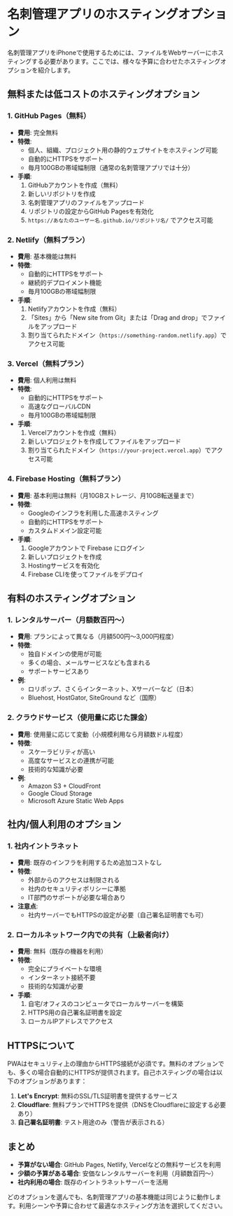 # 名刺管理アプリのホスティングオプション

名刺管理アプリをiPhoneで使用するためには、ファイルをWebサーバーにホスティングする必要があります。ここでは、様々な予算に合わせたホスティングオプションを紹介します。

## 無料または低コストのホスティングオプション

### 1. GitHub Pages（無料）

- **費用**: 完全無料
- **特徴**: 
  - 個人、組織、プロジェクト用の静的ウェブサイトをホスティング可能
  - 自動的にHTTPSをサポート
  - 毎月100GBの帯域幅制限（通常の名刺管理アプリでは十分）
- **手順**:
  1. GitHubアカウントを作成（無料）
  2. 新しいリポジトリを作成
  3. 名刺管理アプリのファイルをアップロード
  4. リポジトリの設定からGitHub Pagesを有効化
  5. `https://あなたのユーザー名.github.io/リポジトリ名/` でアクセス可能

### 2. Netlify（無料プラン）

- **費用**: 基本機能は無料
- **特徴**:
  - 自動的にHTTPSをサポート
  - 継続的デプロイメント機能
  - 毎月100GBの帯域幅制限
- **手順**:
  1. Netlifyアカウントを作成（無料）
  2. 「Sites」から「New site from Git」または「Drag and drop」でファイルをアップロード
  3. 割り当てられたドメイン（`https://something-random.netlify.app`）でアクセス可能

### 3. Vercel（無料プラン）

- **費用**: 個人利用は無料
- **特徴**:
  - 自動的にHTTPSをサポート
  - 高速なグローバルCDN
  - 毎月100GBの帯域幅制限
- **手順**:
  1. Vercelアカウントを作成（無料）
  2. 新しいプロジェクトを作成してファイルをアップロード
  3. 割り当てられたドメイン（`https://your-project.vercel.app`）でアクセス可能

### 4. Firebase Hosting（無料プラン）

- **費用**: 基本利用は無料（月10GBストレージ、月10GB転送量まで）
- **特徴**:
  - Googleのインフラを利用した高速ホスティング
  - 自動的にHTTPSをサポート
  - カスタムドメイン設定可能
- **手順**:
  1. Googleアカウントで Firebase にログイン
  2. 新しいプロジェクトを作成
  3. Hostingサービスを有効化
  4. Firebase CLIを使ってファイルをデプロイ

## 有料のホスティングオプション

### 1. レンタルサーバー（月額数百円〜）

- **費用**: プランによって異なる（月額500円〜3,000円程度）
- **特徴**:
  - 独自ドメインの使用が可能
  - 多くの場合、メールサービスなども含まれる
  - サポートサービスあり
- **例**:
  - ロリポップ、さくらインターネット、Xサーバーなど（日本）
  - Bluehost, HostGator, SiteGround など（国際）

### 2. クラウドサービス（使用量に応じた課金）

- **費用**: 使用量に応じて変動（小規模利用なら月額数ドル程度）
- **特徴**:
  - スケーラビリティが高い
  - 高度なサービスとの連携が可能
  - 技術的な知識が必要
- **例**:
  - Amazon S3 + CloudFront
  - Google Cloud Storage
  - Microsoft Azure Static Web Apps

## 社内/個人利用のオプション

### 1. 社内イントラネット

- **費用**: 既存のインフラを利用するため追加コストなし
- **特徴**:
  - 外部からのアクセスは制限される
  - 社内のセキュリティポリシーに準拠
  - IT部門のサポートが必要な場合あり
- **注意点**:
  - 社内サーバーでもHTTPSの設定が必要（自己署名証明書でも可）

### 2. ローカルネットワーク内での共有（上級者向け）

- **費用**: 無料（既存の機器を利用）
- **特徴**:
  - 完全にプライベートな環境
  - インターネット接続不要
  - 技術的な知識が必要
- **手順**:
  1. 自宅/オフィスのコンピュータでローカルサーバーを構築
  2. HTTPS用の自己署名証明書を設定
  3. ローカルIPアドレスでアクセス
  
## HTTPSについて

PWAはセキュリティ上の理由からHTTPS接続が必須です。無料のオプションでも、多くの場合自動的にHTTPSが提供されます。自己ホスティングの場合は以下のオプションがあります：

1. **Let's Encrypt**: 無料のSSL/TLS証明書を提供するサービス
2. **Cloudflare**: 無料プランでHTTPSを提供（DNSをCloudflareに設定する必要あり）
3. **自己署名証明書**: テスト用途のみ（警告が表示される）

## まとめ

- **予算がない場合**: GitHub Pages, Netlify, Vercelなどの無料サービスを利用
- **少額の予算がある場合**: 安価なレンタルサーバーを利用（月額数百円〜）
- **社内利用の場合**: 既存のイントラネットサーバーを活用

どのオプションを選んでも、名刺管理アプリの基本機能は同じように動作します。利用シーンや予算に合わせて最適なホスティング方法を選択してください。
